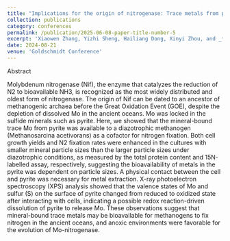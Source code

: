 ```yaml
---
title: "Implications for the origin of nitrogenase: Trace metals from pyrite as cofactors for biological nitrogen fixation"
collection: publications
category: conferences
permalink: /publication/2025-06-08-paper-title-number-5
excerpt: 'Xiaowen Zhang, Yizhi Sheng, Hailiang Dong, Xinyi Zhou, and _**Shuaidi Wang**_'
date: 2024-08-21
venue: 'Goldschmidt Conference'
---
```

Abstract

Molybdenum nitrogenase (Nif), the enzyme that catalyzes the reduction of N2 to bioavailable NH3, is recognized as the most widely distributed and oldest form of nitrogenase. The origin of Nif can be dated to an ancestor of methanogenic archaea before the Great Oxidation Event (GOE), despite the depletion of dissolved Mo in the ancient oceans. Mo was locked in the sulfide minerals such as pyrite. Here, we showed that the mineral-bound trace Mo from pyrite was available to a diazotrophic methanogen (Methanosarcina acetivorans) as a cofactor for nitrogen fixation. Both cell growth yields and N2 fixation rates were enhanced in the cultures with smaller mineral particle sizes than the larger particle sizes under diazotrophic conditions, as measured by the total protein content and 15N-labelled assay, respectively, suggesting the bioavailability of metals in the pyrite was dependent on particle sizes. A physical contact between the cell and pyrite was necessary for metal extraction. X-ray photoelectron spectroscopy (XPS) analysis showed that the valence states of Mo and sulfur (S) on the surface of pyrite changed from reduced to oxidized state after interacting with cells, indicating a possible redox reaction-driven dissolution of pyrite to release Mo. These observations suggest that mineral-bound trace metals may be bioavailable for methanogens to fix nitrogen in the ancient oceans, and anoxic environments were favorable for the evolution of Mo-nitrogenase.
